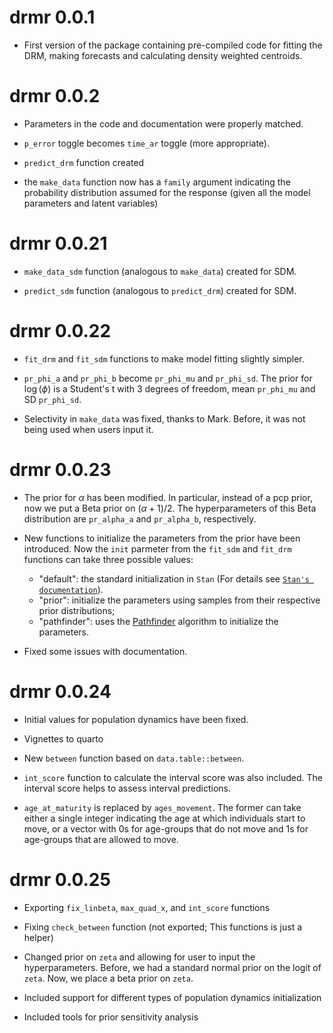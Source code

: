 # drmr 0.0.1

* First version of the package containing pre-compiled code for fitting the DRM,
  making forecasts and calculating density weighted centroids.

# drmr 0.0.2

* Parameters in the code and documentation were properly matched.

* `p_error` toggle becomes `time_ar` toggle (more appropriate).

* `predict_drm` function created

* the `make_data` function now has a `family` argument indicating the
  probability distribution assumed for the response (given all the model
  parameters and latent variables)

# drmr 0.0.21

* `make_data_sdm` function (analogous to `make_data`) created for SDM.

* `predict_sdm` function (analogous to `predict_drm`) created for SDM.

# drmr 0.0.22

* `fit_drm` and `fit_sdm` functions to make model fitting slightly simpler.

* `pr_phi_a` and `pr_phi_b` become `pr_phi_mu` and `pr_phi_sd`. The prior for
  $\log(\phi)$ is a Student's t with 3 degrees of freedom, mean `pr_phi_mu` and
  SD `pr_phi_sd`.
  
* Selectivity in `make_data` was fixed, thanks to Mark. Before, it was not being
  used when users input it.

# drmr 0.0.23

* The prior for $\alpha$ has been modified. In particular, instead of a pcp
  prior, now we put a Beta prior on $(\alpha + 1) / 2$. The hyperparameters of
  this Beta distribution are `pr_alpha_a` and `pr_alpha_b`, respectively.
  
* New functions to initialize the parameters from the prior have been
  introduced. Now the `init` parmeter from the `fit_sdm` and `fit_drm` functions
  can take three possible values: 
  * "default": the standard initialization in `Stan` (For details see [`Stan's
    documentation`](https://mc-stan.org/docs/reference-manual/execution.html#random-initial-values)).
  * "prior": initialize the parameters using samples from their respective prior
    distributions;
  * "pathfinder": uses the
    [Pathfinder](https://mc-stan.org/docs/reference-manual/pathfinder.html)
    algorithm to initialize the parameters.

* Fixed some issues with documentation.

# drmr 0.0.24

* Initial values for population dynamics have been fixed.

* Vignettes to quarto

* New `between` function based on `data.table::between`. 

* `int_score` function to calculate the interval score was also included. The
  interval score helps to assess interval predictions.

* `age_at_maturity` is replaced by `ages_movement`. The former can take either a
  single integer indicating the age at which individuals start to move, or a
  vector with 0s for age-groups that do not move and 1s for age-groups that are
  allowed to move.

# drmr 0.0.25

* Exporting `fix_linbeta`, `max_quad_x`, and `int_score` functions

* Fixing `check_between` function (not exported; This functions is just a
  helper)
  
* Changed prior on `zeta` and allowing for user to input the
  hyperparameters. Before, we had a standard normal prior on the logit of
  `zeta`. Now, we place a beta prior on `zeta`.

* Included support for different types of population dynamics initialization

* Included tools for prior sensitivity analysis
